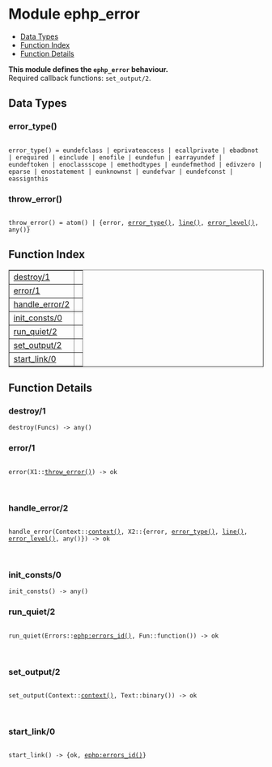 

# Module ephp_error #
* [Data Types](#types)
* [Function Index](#index)
* [Function Details](#functions)

__This module defines the `ephp_error` behaviour.__<br /> Required callback functions: `set_output/2`.

<a name="types"></a>

## Data Types ##




### <a name="type-error_type">error_type()</a> ###


<pre><code>
error_type() = eundefclass | eprivateaccess | ecallprivate | ebadbnot | erequired | einclude | enofile | eundefun | earrayundef | eundeftoken | enoclassscope | emethodtypes | eundefmethod | edivzero | eparse | enostatement | eunknownst | eundefvar | eundefconst | eassignthis
</code></pre>




### <a name="type-throw_error">throw_error()</a> ###


<pre><code>
throw_error() = atom() | {error, <a href="#type-error_type">error_type()</a>, <a href="#type-line">line()</a>, <a href="#type-error_level">error_level()</a>, any()}
</code></pre>

<a name="index"></a>

## Function Index ##


<table width="100%" border="1" cellspacing="0" cellpadding="2" summary="function index"><tr><td valign="top"><a href="#destroy-1">destroy/1</a></td><td></td></tr><tr><td valign="top"><a href="#error-1">error/1</a></td><td></td></tr><tr><td valign="top"><a href="#handle_error-2">handle_error/2</a></td><td></td></tr><tr><td valign="top"><a href="#init_consts-0">init_consts/0</a></td><td></td></tr><tr><td valign="top"><a href="#run_quiet-2">run_quiet/2</a></td><td></td></tr><tr><td valign="top"><a href="#set_output-2">set_output/2</a></td><td></td></tr><tr><td valign="top"><a href="#start_link-0">start_link/0</a></td><td></td></tr></table>


<a name="functions"></a>

## Function Details ##

<a name="destroy-1"></a>

### destroy/1 ###

`destroy(Funcs) -> any()`

<a name="error-1"></a>

### error/1 ###

<pre><code>
error(X1::<a href="#type-throw_error">throw_error()</a>) -&gt; ok
</code></pre>
<br />

<a name="handle_error-2"></a>

### handle_error/2 ###

<pre><code>
handle_error(Context::<a href="#type-context">context()</a>, X2::{error, <a href="#type-error_type">error_type()</a>, <a href="#type-line">line()</a>, <a href="#type-error_level">error_level()</a>, any()}) -&gt; ok
</code></pre>
<br />

<a name="init_consts-0"></a>

### init_consts/0 ###

`init_consts() -> any()`

<a name="run_quiet-2"></a>

### run_quiet/2 ###

<pre><code>
run_quiet(Errors::<a href="ephp.md#type-errors_id">ephp:errors_id()</a>, Fun::function()) -&gt; ok
</code></pre>
<br />

<a name="set_output-2"></a>

### set_output/2 ###

<pre><code>
set_output(Context::<a href="#type-context">context()</a>, Text::binary()) -&gt; ok
</code></pre>
<br />

<a name="start_link-0"></a>

### start_link/0 ###

<pre><code>
start_link() -&gt; {ok, <a href="ephp.md#type-errors_id">ephp:errors_id()</a>}
</code></pre>
<br />

